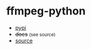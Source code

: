 # ffmpeg-python

- [pypi](https://pypi.org/project/ffmpeg-python/)
- ~~docs~~ <small>(see source)</small>
- [source](https://github.com/kkroening/ffmpeg-python)
